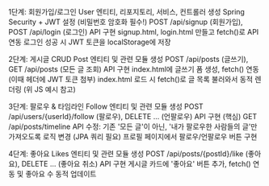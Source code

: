 1단계: 회원가입/로그인
  User 엔티티, 리포지토리, 서비스, 컨트롤러 생성
  Spring Security + JWT 설정 (비밀번호 암호화 필수!)
  POST /api/signup (회원가입), POST /api/login (로그인) API 구현
  signup.html, login.html 만들고 fetch()로 API 연동
  로그인 성공 시 JWT 토큰을 localStorage에 저장

2단계: 게시글 CRUD
  Post 엔티티 및 관련 모듈 생성
  POST /api/posts (글쓰기), GET /api/posts (모든 글 조회) API 구현
  index.html에 글쓰기 폼 생성, fetch() 연동 (이때 헤더에 JWT 토큰 첨부)
  index.html 로드 시 fetch()로 글 목록 불러와서 동적 렌더링 (위 JS 예시 참고)

3단계: 팔로우 & 타임라인
  Follow 엔티티 및 관련 모듈 생성
  POST /api/users/{userId}/follow (팔로우), DELETE ... (언팔로우) API 구현
  (핵심) GET /api/posts/timeline API 수정: 기존 '모든 글'이 아닌, '내가 팔로우한 사람들의 글'만 가져오도록 로직 변경 (JPA 쿼리 필요)
  프로필 페이지에서 팔로우/언팔로우 버튼 구현

4단계: 좋아요
  Likes 엔티티 및 관련 모듈 생성
  POST /api/posts/{postId}/like (좋아요), DELETE ... (좋아요 취소) API 구현
  게시글 카드에 '좋아요' 버튼 추가, fetch() 연동 및 좋아요 수 동적 업데이트
